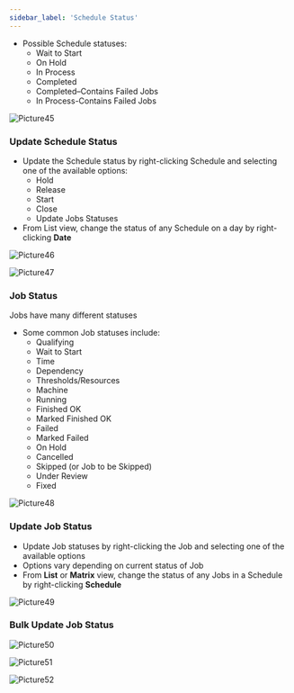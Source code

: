 ```yaml
---
sidebar_label: 'Schedule Status'
---
```


<!--
<audio controls="controls">
  <source type="audio/mp3" src="audiobasic/ScheduleStatus.mp3"></source>
  <p>Your browser does not support the audio element.</p>
</audio>
-->

* Possible Schedule statuses:
  * Wait to Start
  * On Hold
  * In Process
  * Completed
  * Completed–Contains Failed Jobs 
  * In Process-Contains Failed Jobs

![Picture45](/imgbasic/Picture45.png)

### Update Schedule Status

<!--
<audio controls="controls">
  <source type="audio/mp3" src="audiobasic/UpdateScheduleStatus.mp3"></source>
  <p>Your browser does not support the audio element.</p>
</audio>
-->

* Update the Schedule status by right-clicking Schedule and selecting one of the available options:
  * Hold
  * Release
  * Start
  * Close
  * Update Jobs Statuses
* From List view, change the status of any Schedule on a day by right-clicking **Date**

![Picture46](/imgbasic/Picture46.png)

![Picture47](/imgbasic/Picture47.png)
 
### Job Status <a name="JobStatus"></a>

<!--
<audio controls="controls">
  <source type="audio/mp3" src="audiobasic/JobStatus.mp3"></source>
  <p>Your browser does not support the audio element.</p>
</audio>
-->

Jobs have many different statuses 

* Some common Job statuses include:
  * Qualifying
  * Wait to Start
  * Time
  * Dependency
  * Thresholds/Resources
  * Machine
  * Running
  * Finished OK
  * Marked Finished OK 
  * Failed
  * Marked Failed
  * On Hold
  * Cancelled
  * Skipped (or Job to be Skipped)
  * Under Review 
  * Fixed

![Picture48](/imgbasic/Picture48.png)

### Update Job Status

<!--
<audio controls="controls">
  <source type="audio/mp3" src="audiobasic/UpdateJobStatus.mp3"></source>
  <p>Your browser does not support the audio element.</p>
</audio>
-->

* Update Job statuses by right-clicking the Job and selecting one of the available options
* Options vary depending on current status of Job
* From **List** or **Matrix** view, change the status of any Jobs in a Schedule by right-clicking **Schedule**

![Picture49](/imgbasic/Picture49.png)

### Bulk Update Job Status

<!--
<audio controls="controls">
  <source type="audio/mp3" src="audiobasic/BulkUpdateJobStatus.mp3"></source>
  <p>Your browser does not support the audio element.</p>
</audio>
-->

![Picture50](/imgbasic/Picture50.png)
 
![Picture51](/imgbasic/Picture51.png) 
 
![Picture52](/imgbasic/Picture52.png) 
 

